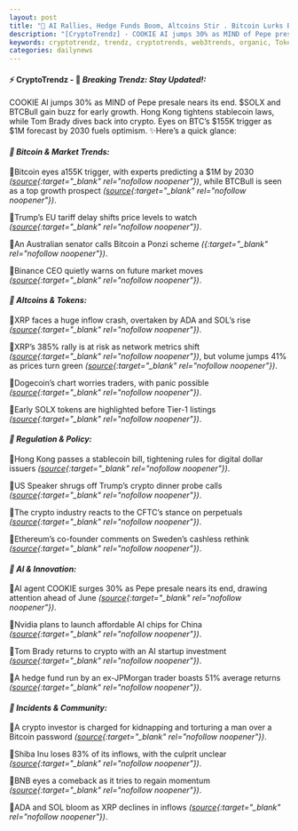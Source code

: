 ```yaml
---
layout: post
title: "🌇 AI Rallies, Hedge Funds Boom, Altcoins Stir . Bitcoin Lurks Behind Headlines"
description: "[CryptoTrendz] - COOKIE AI jumps 30% as MIND of Pepe presale nears its end. $SOLX and BTCBull gain buzz for early growth. Hong Kong tightens stablecoin laws, while Tom Brady dives back into crypto. Eyes on BTC’s $155K trigger as $1M forecast by 2030 fuels optimism."
keywords: cryptotrendz, trendz, cryptotrends, web3trends, organic, Token, Bitcoin, Trump, Network, BTC, CEO, Pepe, Crypto, Growth, AI, Digital, Stablecoin
categories: dailynews
---
```


#### ⚡ CryptoTrendz - 📌 *Breaking Trendz: Stay Updated!:*

COOKIE AI jumps 30% as MIND of Pepe presale nears its end. $SOLX and BTCBull gain buzz for early growth. Hong Kong tightens stablecoin laws, while Tom Brady dives back into crypto. Eyes on BTC’s $155K trigger as $1M forecast by 2030 fuels optimism. ✨Here’s a quick glance:


#### *🔖 Bitcoin & Market Trends:*  

🔹Bitcoin eyes a155K trigger, with experts predicting a $1M by 2030 *([source](https://s.avyag.com/es4y){:target="_blank" rel="nofollow noopener"})*, while BTCBull is seen as a top growth prospect *([source](https://s.avyag.com/5wx3){:target="_blank" rel="nofollow noopener"})*.  

🔹Trump’s EU tariff delay shifts price levels to watch *([source](https://s.avyag.com/jvfz){:target="_blank" rel="nofollow noopener"})*.  

🔹An Australian senator calls Bitcoin a Ponzi scheme *([](https://s.avyag.com/6crc){:target="_blank" rel="nofollow noopener"})*.  

🔹Binance CEO quietly warns on future market moves *([source](https://s.avyag.com/fdf3){:target="_blank" rel="nofollow noopener"})*.  

#### *🔖 Altcoins & Tokens:*  

🔹XRP faces a huge inflow crash, overtaken by ADA and SOL’s rise *([source](https://s.avyag.com/fm0x){:target="_blank" rel="nofollow noopener"})*.  

🔹XRP’s 385% rally is at risk as network metrics shift *([source](https://s.avyag.com/mwju){:target="_blank" rel="nofollow noopener"})*, but volume jumps 41% as prices turn green *([source](https://s.avyag.com/wotb){:target="_blank" rel="nofollow noopener"})*.  

🔹Dogecoin’s chart worries traders, with panic possible *([source](https://s.avyag.com/9fir){:target="_blank" rel="nofollow noopener"})*.  

🔹Early SOLX tokens are highlighted before Tier-1 listings *([source](https://s.avyag.com/ndnb){:target="_blank" rel="nofollow noopener"})*.  

#### *🔖 Regulation & Policy:*  

🔹Hong Kong passes a stablecoin bill, tightening rules for digital dollar issuers *([source](https://s.avyag.com/ety0){:target="_blank" rel="nofollow noopener"})*.  

🔹US Speaker shrugs off Trump’s crypto dinner probe calls *([source](https://s.avyag.com/3bsw){:target="_blank" rel="nofollow noopener"})*.  

🔹The crypto industry reacts to the CFTC’s stance on perpetuals *([source](https://s.avyag.com/wzzv){:target="_blank" rel="nofollow noopener"})*.  

🔹Ethereum’s co-founder comments on Sweden’s cashless rethink *([source](https://s.avyag.com/co97){:target="_blank" rel="nofollow noopener"})*.  

#### *🔖 AI & Innovation:*  

🔹AI agent COOKIE surges 30% as Pepe presale nears its end, drawing attention ahead of June *([source](https://s.avyag.com/5wra){:target="_blank" rel="nofollow noopener"})*.  

🔹Nvidia plans to launch affordable AI chips for China *([source](https://s.avyag.com/46l8){:target="_blank" rel="nofollow noopener"})*.  

🔹Tom Brady returns to crypto with an AI startup investment *([source](https://s.avyag.com/9myn){:target="_blank" rel="nofollow noopener"})*.  

🔹A hedge fund run by an ex-JPMorgan trader boasts 51% average returns *([source](https://s.avyag.com/u3r6){:target="_blank" rel="nofollow noopener"})*.  

#### *🔖 Incidents & Community:*  

🔹A crypto investor is charged for kidnapping and torturing a man over a Bitcoin password *([source](https://s.avyag.com/jxtm){:target="_blank" rel="nofollow noopener"})*.  

🔹Shiba Inu loses 83% of its inflows, with the culprit unclear *([source](https://s.avyag.com/qixr){:target="_blank" rel="nofollow noopener"})*.  

🔹BNB eyes a comeback as it tries to regain momentum *([source](https://s.avyag.com/2bw4){:target="_blank" rel="nofollow noopener"})*.  

🔹ADA and SOL bloom as XRP declines in inflows *([source](https://s.avyag.com/fm0x){:target="_blank" rel="nofollow noopener"})*.